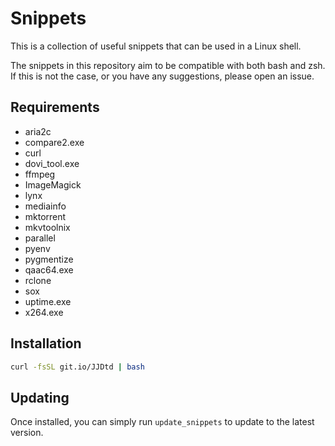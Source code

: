 # Snippets

This is a collection of useful snippets that can be used in a Linux shell.

The snippets in this repository aim to be compatible with both bash and zsh.
If this is not the case, or you have any suggestions, please open an issue.

## Requirements
- aria2c
- compare2.exe
- curl
- dovi_tool.exe
- ffmpeg
- ImageMagick
- lynx
- mediainfo
- mktorrent
- mkvtoolnix
- parallel
- pyenv
- pygmentize
- qaac64.exe
- rclone
- sox
- uptime.exe
- x264.exe

## Installation
```sh
curl -fsSL git.io/JJDtd | bash
```

## Updating
Once installed, you can simply run `update_snippets` to update to the latest version.
